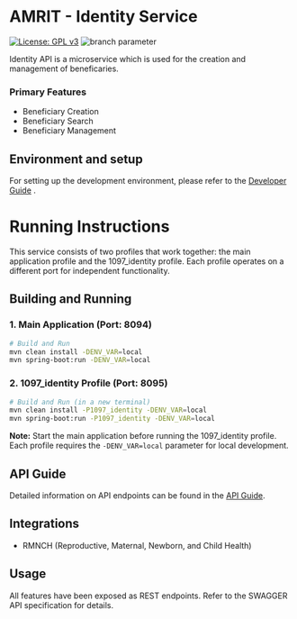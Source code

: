 # AMRIT - Identity Service 
[![License: GPL v3](https://img.shields.io/badge/License-GPLv3-blue.svg)](https://www.gnu.org/licenses/gpl-3.0)  ![branch parameter](https://github.com/PSMRI/Identity-API/actions/workflows/sast-and-package.yml/badge.svg)

Identity API is a microservice which is used for the creation and management of beneficaries.

### Primary Features
* Beneficiary Creation
* Beneficiary Search
* Beneficiary Management


## Environment and setup
For setting up the development environment, please refer to the [Developer Guide](https://piramal-swasthya.gitbook.io/amrit/developer-guide/development-environment-setup) .

# Running Instructions

This service consists of two profiles that work together: the main application profile and the 1097_identity profile. Each profile operates on a different port for independent functionality.

## Building and Running

### 1. Main Application (Port: 8094)
```bash
# Build and Run
mvn clean install -DENV_VAR=local
mvn spring-boot:run -DENV_VAR=local
```

### 2. 1097_identity Profile (Port: 8095)
```bash
# Build and Run (in a new terminal)
mvn clean install -P1097_identity -DENV_VAR=local
mvn spring-boot:run -P1097_identity -DENV_VAR=local
```

**Note:** Start the main application before running the 1097_identity profile. Each profile requires the `-DENV_VAR=local` parameter for local development.

## API Guide
Detailed information on API endpoints can be found in the [API Guide](https://piramal-swasthya.gitbook.io/amrit/architecture/api-guide).

## Integrations
* RMNCH (Reproductive, Maternal, Newborn, and Child Health)

## Usage
All features have been exposed as REST endpoints. Refer to the SWAGGER API specification for details.

